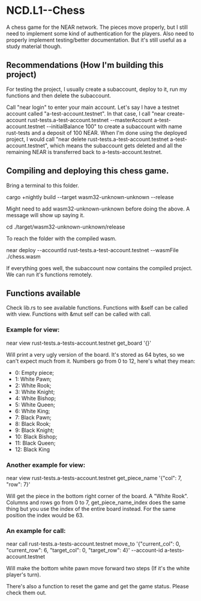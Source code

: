 # NCD.L1--Chess

A chess game for the NEAR network. The pieces move properly, but I still need to implement some kind of authentication for the players. Also need to properly implement testing/better documentation. But it's still useful as a study material though. 



## Recommendations (How I'm building this project)
For testing the project, I usually create a subaccount, deploy to it, run my functions and then delete the subaccount.

Call "near login" to enter your main account. Let's say I have a testnet account called "a-test-account.testnet". In that case, I call "near create-account rust-tests.a-test-account.testnet --masterAccount a-test-account.testnet --initialBalance 100" to create a subaccount with name rust-tests and a deposit of 100 NEAR. When I'm done using the deployed project, I would call "near delete rust-tests.a-test-account.testnet a-test-account.testnet", which means the subaccount gets deleted and all the remaining NEAR is transferred back to a-tests-account.testnet.


## Compiling and deploying this chess game.

Bring a terminal to this folder.

cargo +nightly build --target wasm32-unknown-unknown --release

Might need to add wasm32-unknown-unknown before doing the above. A message will show up saying it.

cd ./target/wasm32-unknown-unknown/release

To reach the folder with the compiled wasm.

near deploy --accountId rust-tests.a-test-account.testnet --wasmFile ./chess.wasm

If everything goes well, the subaccount now contains the compiled project. We can run it's functions remotely.

## Functions available

Check lib.rs to see available functions. Functions with &self can be called with view. Functions with &mut self can be called with call.

### Example for view:

near view rust-tests.a-tests-account.testnet get_board '{}'

Will print a very ugly version of the board. It's stored as 64 bytes, so we can't expect much from it. Numbers go from 0 to 12, here's what they mean:

 - 0: Empty piece;
 - 1: White Pawn;
 - 2: White Rook;
 - 3: White Knight;
 - 4: White Bishop;
 - 5: White Queen;
 - 6: White King;
 - 7: Black Pawn;
 - 8: Black Rook;
 - 9: Black Knight;
 - 10: Black Bishop;
 - 11: Black Queen;
 - 12: Black King

### Another example for view:

near view rust-tests.a-tests-account.testnet get_piece_name '{"col": 7, "row": 7}'

Will get the piece in the bottom right corner of the board. A "White Rook". Columns and rows go from 0 to 7, get_piece_name_index does the same thing but you use the index of the entire board instead. For the same position the index would be 63.

### An example for call:

near call rust-tests.a-tests-account.testnet move_to '{"current_col": 0, "current_row": 6, "target_col": 0, "target_row": 4}' --account-id a-tests-account.testnet

Will make the bottom white pawn move forward two steps (If it's the white player's turn).

There's also a function to reset the game and get the game status. Please check them out.
